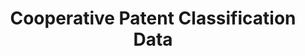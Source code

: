 ---
bigquery: https://console.cloud.google.com/bigquery?p=patents-public-data&d=cpc&page=dataset
citation: '“Cooperative Patent Classification” by the EPO and USPTO, for public use. '
contributors: EPO, USPTO
cost: None
description: Cooperative Patent Classification Data contains the scheme and definitions
  of the Cooperative Patent Classification system for classifying patent documents.
  The CPC is the result of a partnership between the EPO and the USPTO in their joint
  effort to develop a common, internationally compatible classification system for
  technical documents, in particular patent publications, which will be used by both
  offices in the patent granting process
documentation: https://www.cooperativepatentclassification.org/cpcSchemeAndDefinitions
last_edit: 04/05/2022, 17:33:51
location: https://www.cooperativepatentclassification.org/index
maintained_by: USPTO, EPO
schema_fields:
- application_references
- additional_only
- title_full
- definition
- informative_references
- applicationReferences
- dateRevised
- not_allocatable
- limitingReferences
- notAllocatable
- breakdown_code
- titleFull
- limiting_references
- child_groups
- titlePart
- sizeCache
- symbol
- date_revised
- residualReferences
- ipcConcordant
- status
- synonyms
- ipc_concordant
- children
- informativeReferences
- glossary
- level
- residual_references
- title_part
- parents
- breakdownCode
- childGroups
shortname: cooperative_patent_classification
tags:
- patents
- science
title: Cooperative Patent Classification Data
uuid: 984374a7-16e9-4b35-9445-458daceb01bf
---